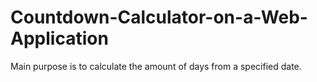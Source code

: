 # Countdown-Calculator-on-a-Web-Application
Main purpose is to calculate the amount of days from a specified date. 
